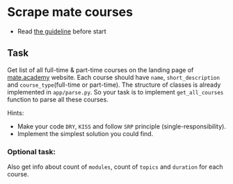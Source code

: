 # Scrape mate courses

- Read [the guideline](https://github.com/mate-academy/py-task-guideline/blob/main/README.md) before start

## Task

Get list of all full-time & part-time courses on the landing page of [mate.academy](https://mate.academy
) website. Each course should have `name`, `short_description` and `course_type`(full-time or part-time). 
The structure of classes is already implemented in `app/parse.py`. 
So your task is to implement `get_all_courses` function to parse all these courses.

Hints:
- Make your code `DRY`, `KISS` and follow `SRP` principle (single-responsibility).
- Implement the simplest solution you could find.


### Optional task:

Also get info about count of `modules`, count of `topics` and `duration` for each course.
